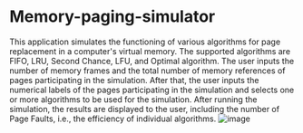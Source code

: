 # Memory-paging-simulator
This application simulates the functioning of various algorithms for page replacement in a computer's virtual memory. The supported algorithms are FIFO, LRU, Second Chance, LFU, and Optimal algorithm.
The user inputs the number of memory frames and the total number of memory references of pages participating in the simulation. After that, the user inputs the numerical labels of the pages participating in the simulation and selects one or more algorithms to be used for the simulation. After running the simulation, the results are displayed to the user, including the number of Page Faults, i.e., the efficiency of individual algorithms.
![image](https://user-images.githubusercontent.com/93669392/231281945-fc588e07-25f2-48c7-8793-bd62695673cd.png)
